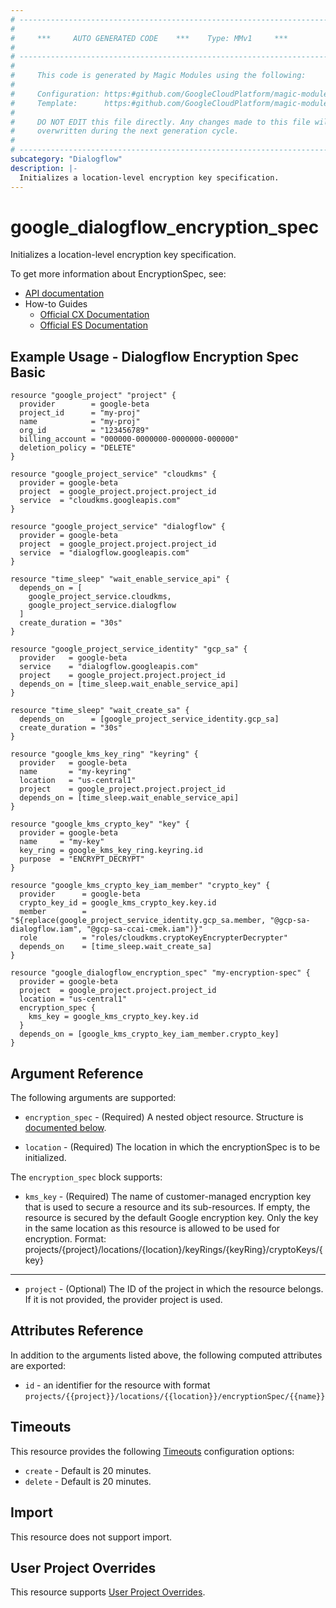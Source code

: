 ```yaml
---
# ----------------------------------------------------------------------------
#
#     ***     AUTO GENERATED CODE    ***    Type: MMv1     ***
#
# ----------------------------------------------------------------------------
#
#     This code is generated by Magic Modules using the following:
#
#     Configuration: https:#github.com/GoogleCloudPlatform/magic-modules/tree/main/mmv1/products/dialogflow/EncryptionSpec.yaml
#     Template:      https:#github.com/GoogleCloudPlatform/magic-modules/tree/main/mmv1/templates/terraform/resource.html.markdown.tmpl
#
#     DO NOT EDIT this file directly. Any changes made to this file will be
#     overwritten during the next generation cycle.
#
# ----------------------------------------------------------------------------
subcategory: "Dialogflow"
description: |-
  Initializes a location-level encryption key specification.
---
```


# google_dialogflow_encryption_spec

Initializes a location-level encryption key specification.


To get more information about EncryptionSpec, see:

* [API documentation](https://cloud.google.com/dialogflow/es/docs/reference/rest/v2/projects.locations.encryptionSpec)
* How-to Guides
    * [Official CX Documentation](https://cloud.google.com/dialogflow/cx/docs)
    * [Official ES Documentation](https://cloud.google.com/dialogflow/es/docs)

## Example Usage - Dialogflow Encryption Spec Basic


```hcl
resource "google_project" "project" {
  provider        = google-beta
  project_id      = "my-proj"
  name            = "my-proj"
  org_id          = "123456789"
  billing_account = "000000-0000000-0000000-000000"
  deletion_policy = "DELETE"
}

resource "google_project_service" "cloudkms" {
  provider = google-beta
  project  = google_project.project.project_id
  service  = "cloudkms.googleapis.com"
}

resource "google_project_service" "dialogflow" {
  provider = google-beta
  project  = google_project.project.project_id
  service  = "dialogflow.googleapis.com"
}

resource "time_sleep" "wait_enable_service_api" {
  depends_on = [
    google_project_service.cloudkms,
    google_project_service.dialogflow
  ]
  create_duration = "30s"
}

resource "google_project_service_identity" "gcp_sa" {
  provider   = google-beta
  service    = "dialogflow.googleapis.com"
  project    = google_project.project.project_id
  depends_on = [time_sleep.wait_enable_service_api]
}

resource "time_sleep" "wait_create_sa" {
  depends_on      = [google_project_service_identity.gcp_sa]
  create_duration = "30s"
}

resource "google_kms_key_ring" "keyring" {
  provider   = google-beta
  name       = "my-keyring"
  location   = "us-central1"
  project    = google_project.project.project_id
  depends_on = [time_sleep.wait_enable_service_api]
}

resource "google_kms_crypto_key" "key" {
  provider = google-beta
  name     = "my-key"
  key_ring = google_kms_key_ring.keyring.id
  purpose  = "ENCRYPT_DECRYPT"
}

resource "google_kms_crypto_key_iam_member" "crypto_key" {
  provider      = google-beta
  crypto_key_id = google_kms_crypto_key.key.id
  member        = "${replace(google_project_service_identity.gcp_sa.member, "@gcp-sa-dialogflow.iam", "@gcp-sa-ccai-cmek.iam")}"
  role          = "roles/cloudkms.cryptoKeyEncrypterDecrypter"
  depends_on    = [time_sleep.wait_create_sa]
}

resource "google_dialogflow_encryption_spec" "my-encryption-spec" {
  provider = google-beta
  project  = google_project.project.project_id
  location = "us-central1"
  encryption_spec {
    kms_key = google_kms_crypto_key.key.id
  }
  depends_on = [google_kms_crypto_key_iam_member.crypto_key]
}
```

## Argument Reference

The following arguments are supported:


* `encryption_spec` -
  (Required)
  A nested object resource.
  Structure is [documented below](#nested_encryption_spec).

* `location` -
  (Required)
  The location in which the encryptionSpec is to be initialized.


<a name="nested_encryption_spec"></a>The `encryption_spec` block supports:

* `kms_key` -
  (Required)
  The name of customer-managed encryption key that is used to secure a resource and its sub-resources.
  If empty, the resource is secured by the default Google encryption key.
  Only the key in the same location as this resource is allowed to be used for encryption.
  Format: projects/{project}/locations/{location}/keyRings/{keyRing}/cryptoKeys/{key}

- - -


* `project` - (Optional) The ID of the project in which the resource belongs.
    If it is not provided, the provider project is used.


## Attributes Reference

In addition to the arguments listed above, the following computed attributes are exported:

* `id` - an identifier for the resource with format `projects/{{project}}/locations/{{location}}/encryptionSpec/{{name}}`


## Timeouts

This resource provides the following
[Timeouts](https://developer.hashicorp.com/terraform/plugin/sdkv2/resources/retries-and-customizable-timeouts) configuration options:

- `create` - Default is 20 minutes.
- `delete` - Default is 20 minutes.

## Import

This resource does not support import.

## User Project Overrides

This resource supports [User Project Overrides](https://registry.terraform.io/providers/hashicorp/google/latest/docs/guides/provider_reference#user_project_override).
